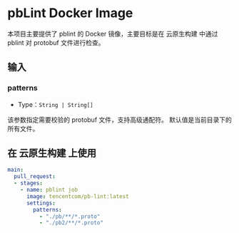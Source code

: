 # pbLint Docker Image

本项目主要提供了 pblint 的 Docker 镜像，主要目标是在 云原生构建 中通过 pblint 对 protobuf 文件进行检查。

## 输入

### patterns

* Type：`String | String[]`

该参数指定需要校验的 protobuf 文件，支持高级通配符。
默认值是当前目录下的所有文件。

## 在 云原生构建 上使用

```yml
main:
  pull_request:
  - stages:
    - name: pblint job
      image: tencentcom/pb-lint:latest
      settings:
        patterns: 
          - "./pb/**/*.proto"
          - "./pb2/**/*.proto"
```
